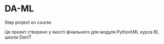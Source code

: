# DA-ML
Step project on course

Це проект створено у якості фінального для модуля Python\ML курса BI, школи DanIT
